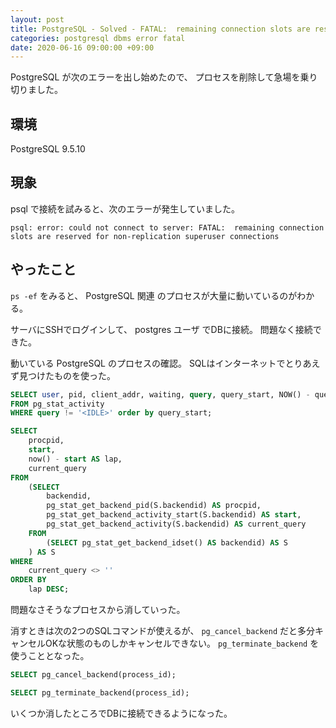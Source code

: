 ```yaml
---
layout: post
title: PostgreSQL - Solved - FATAL:  remaining connection slots are reserved for non-replication superuser connections
categories: postgresql dbms error fatal
date: 2020-06-16 09:00:00 +09:00
---
```


PostgreSQL が次のエラーを出し始めたので、
プロセスを削除して急場を乗り切りました。

## 環境

PostgreSQL 9.5.10

## 現象

psql で接続を試みると、次のエラーが発生していました。

```
psql: error: could not connect to server: FATAL:  remaining connection slots are reserved for non-replication superuser connections
```

## やったこと

`ps -ef` をみると、 PostgreSQL 関連 のプロセスが大量に動いているのがわかる。

サーバにSSHでログインして、 postgres ユーザ でDBに接続。
問題なく接続できた。

動いている PostgreSQL のプロセスの確認。
SQLはインターネットでとりあえず見つけたものを使った。

```sql
SELECT user, pid, client_addr, waiting, query, query_start, NOW() - query_start AS elapsed
FROM pg_stat_activity
WHERE query != '<IDLE>' order by query_start;
```

```sql
SELECT
    procpid,
    start,
    now() - start AS lap,
    current_query
FROM
    (SELECT
        backendid,
        pg_stat_get_backend_pid(S.backendid) AS procpid,
        pg_stat_get_backend_activity_start(S.backendid) AS start,
        pg_stat_get_backend_activity(S.backendid) AS current_query
    FROM
        (SELECT pg_stat_get_backend_idset() AS backendid) AS S
    ) AS S
WHERE
    current_query <> ''
ORDER BY
    lap DESC;
```

問題なさそうなプロセスから消していった。

消すときは次の2つのSQLコマンドが使えるが、 `pg_cancel_backend` だと多分キャンセルOKな状態のものしかキャンセルできない。
`pg_terminate_backend` を使うこととなった。

```sql
SELECT pg_cancel_backend(process_id);
```

```sql
SELECT pg_terminate_backend(process_id);
```

いくつか消したところでDBに接続できるようになった。
